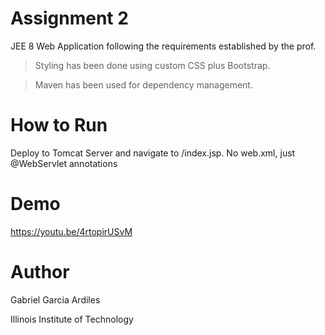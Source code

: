 
# Assignment 2
JEE 8 Web Application following the requirements established by the prof. 
> Styling has been done using custom CSS plus Bootstrap.

> Maven has been used for dependency management.

# How to Run
Deploy to Tomcat Server and navigate to /index.jsp. No web.xml, just @WebServlet annotations

# Demo
https://youtu.be/4rtopirUSvM
 
# Author
Gabriel Garcia Ardiles

Illinois Institute of Technology
